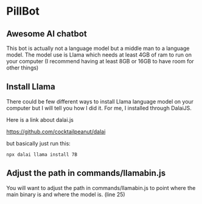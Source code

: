 # PillBot
## Awesome AI chatbot

This bot is actually not a language model but a middle man to a language model. The model use is Llama which needs at least 4GB of ram to run on your computer (I recommend having at least 8GB or 16GB to have room for other things)

## Install Llama

There could be few different ways to install Llama language model on your computer but I will tell you how I did it. For me, I installed through DalaiJS. 

Here is a link about dalai.js

https://github.com/cocktailpeanut/dalai

but basically just run this:

```
npx dalai llama install 7B
```

## Adjust the path in commands/llamabin.js

You will want to adjust the path in commands/llamabin.js to point where the main binary is and where the model is. (line 25)

